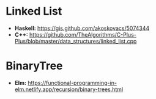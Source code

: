 # Linked List

- **Haskell:** https://gis.github.com/akoskovacs/5074344
- **C++:** https://github.com/TheAlgorithms/C-Plus-Plus/blob/master/data_structures/linked_list.cpp

# BinaryTree

- **Elm:** https://functional-programming-in-elm.netlify.app/recursion/binary-trees.html
